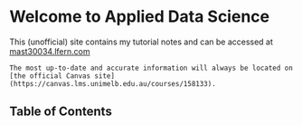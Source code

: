 # Welcome to Applied Data Science
This (unofficial) site contains my tutorial notes and can be accessed at [mast30034.lfern.com](https://mast30034.lfern.com)

```{warning}
The most up-to-date and accurate information will always be located on [the official Canvas site](https://canvas.lms.unimelb.edu.au/courses/158133).
```

## Table of Contents
```{tableofcontents}
```
